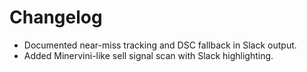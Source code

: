 # Changelog

- Documented near-miss tracking and DSC fallback in Slack output.
- Added Minervini-like sell signal scan with Slack highlighting.
